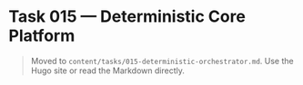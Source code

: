 # Task 015 — Deterministic Core Platform

> Moved to `content/tasks/015-deterministic-orchestrator.md`. Use the Hugo site or read the Markdown directly.

